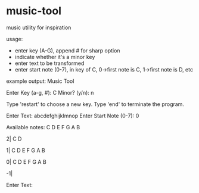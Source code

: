 # music-tool
 music utility for inspiration

usage:
- enter key (A-G), append # for sharp option
- indicate whether it's a minor key
- enter text to be transformed
- enter start note (0-7), in key of C, 0->first note is C, 1->first note is D, etc

example output:
Music Tool

Enter Key (a-g, #): C
Minor? (y/n): n

Type 'restart' to choose a new key. 
Type 'end' to terminate the program.

Enter Text:
abcdefghijklmnop
Enter Start Note (0-7): 0


Available notes:
C D E F G A B


 2|                                            C  D

 1|                       C  D  E  F  G  A  B

 0|  C  D  E  F  G  A  B

-1|


Enter Text:
